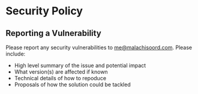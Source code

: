 # Security Policy

## Reporting a Vulnerability

Please report any security vulnerabilities to me@malachisoord.com. Please include:

- High level summary of the issue and potential impact
- What version(s) are affected if known
- Technical details of how to repoduce
- Proposals of how the solution could be tackled

